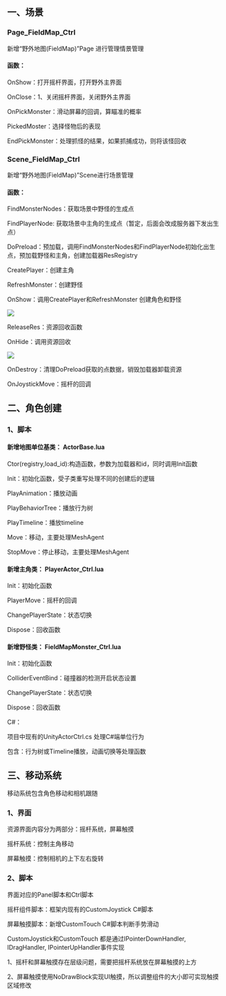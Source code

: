 ## 一、场景
### Page_FieldMap_Ctrl
新增“野外地图(FieldMap)”Page 进行管理情景管理

#### 函数：
OnShow：打开摇杆界面，打开野外主界面

OnClose：1、关闭摇杆界面，关闭野外主界面

OnPickMonster：滑动屏幕的回调，算瞄准的概率

PickedMoster：选择怪物后的表现

EndPickMonster：处理抓怪的结果，如果抓捕成功，则将该怪回收

### Scene_FieldMap_Ctrl
新增“野外地图(FieldMap)”Scene进行场景管理

#### 函数：
FindMonsterNodes：获取场景中野怪的生成点

FindPlayerNode: 获取场景中主角的生成点（暂定，后面会改成服务器下发出生点）

DoPreload：预加载，调用FindMonsterNodes和FindPlayerNode初始化出生点，预加载野怪和主角，创建加载器ResRegistry

CreatePlayer：创建主角

RefreshMonster：创建野怪

OnShow：调用CreatePlayer和RefreshMonster 创建角色和野怪

![](https://cdn.nlark.com/yuque/0/2024/png/44744345/1718681416369-88871c44-2c26-40f5-9e34-bcb527974e39.png)

ReleaseRes：资源回收函数

OnHide：调用资源回收

![](https://cdn.nlark.com/yuque/0/2024/png/44744345/1718681466028-6dba45b2-106a-4372-a7bf-b03783e97595.png)

OnDestroy：清理DoPreload获取的点数据，销毁加载器卸载资源

OnJoystickMove：摇杆的回调

## 二、角色创建
### 1、脚本
#### 新增地图单位基类： ActorBase.lua
Ctor(registry,load_id):构造函数，参数为加载器和id，同时调用Init函数

Init：初始化函数，受子类重写处理不同的创建后的逻辑

PlayAnimation：播放动画

PlayBehaviorTree：播放行为树

PlayTimeline：播放timeline

Move：移动，主要处理MeshAgent

StopMove：停止移动，主要处理MeshAgent

#### 新增主角类： PlayerActor_Ctrl.lua
Init：初始化函数

PlayerMove：摇杆的回调

ChangePlayerState：状态切换

Dispose：回收函数

#### 新增野怪类： FieldMapMonster_Ctrl.lua
Init：初始化函数

ColliderEventBind：碰撞器的检测开启状态设置

ChangePlayerState：状态切换

Dispose：回收函数

C#：

项目中现有的UnityActorCtrl.cs 处理C#端单位行为

包含：行为树或Timeline播放，动画切换等处理函数

## 三、移动系统
移动系统包含角色移动和相机跟随

### 1、界面
资源界面内容分为两部分：摇杆系统，屏幕触摸

摇杆系统：控制主角移动

屏幕触摸：控制相机的上下左右旋转

### 2、脚本
界面对应的Panel脚本和Ctrl脚本

摇杆组件脚本：框架内现有的CustomJoystick  C#脚本

屏幕触摸脚本：新增CustomTouch  C#脚本判断手势滑动

CustomJoystick和CustomTouch 都是通过IPointerDownHandler, IDragHandler, IPointerUpHandler事件实现

1、摇杆和屏幕触摸存在层级问题，需要把摇杆系统放在屏幕触摸的上方

2、屏幕触摸使用NoDrawBlock实现UI触摸，所以调整组件的大小即可实现触摸区域修改

